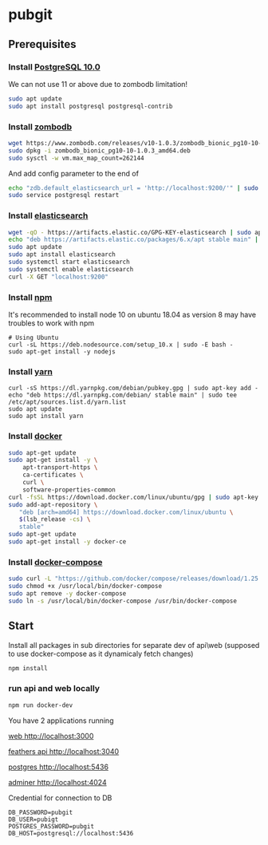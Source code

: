 # pubgit

## Prerequisites

### Install [PostgreSQL 10.0](https://www.digitalocean.com/community/tutorials/how-to-install-and-use-postgresql-on-ubuntu-18-04)

We can not use 11 or above due to zombodb limitation!

```bash
sudo apt update
sudo apt install postgresql postgresql-contrib
```

### Install [zombodb](https://github.com/zombodb/zombodb/blob/master/INSTALL.md)

```bash
wget https://www.zombodb.com/releases/v10-1.0.3/zombodb_bionic_pg10-10-1.0.3_amd64.deb
sudo dpkg -i zombodb_bionic_pg10-10-1.0.3_amd64.deb
sudo sysctl -w vm.max_map_count=262144
```

And add config parameter to the end of

```bash
echo "zdb.default_elasticsearch_url = 'http://localhost:9200/'" | sudo tee -a /etc/postgresql/10/main/postgresql.conf
sudo service postgresql restart
```

### Install [elasticsearch](https://www.digitalocean.com/community/tutorials/how-to-install-elasticsearch-logstash-and-kibana-elastic-stack-on-ubuntu-18-04)

```bash
wget -qO - https://artifacts.elastic.co/GPG-KEY-elasticsearch | sudo apt-key add -
echo "deb https://artifacts.elastic.co/packages/6.x/apt stable main" | sudo tee -a /etc/apt/sources.list.d/elastic-6.x.list
sudo apt update
sudo apt install elasticsearch
sudo systemctl start elasticsearch
sudo systemctl enable elasticsearch
curl -X GET "localhost:9200"
```

### Install [npm](https://github.com/nodesource/distributions/blob/master/README.md)

It's recommended to install node 10 on ubuntu 18.04 as version 8 may have troubles to work with npm

```
# Using Ubuntu
curl -sL https://deb.nodesource.com/setup_10.x | sudo -E bash -
sudo apt-get install -y nodejs
```

### Install [yarn](https://linuxize.com/post/how-to-install-yarn-on-ubuntu-18-04/)

```
curl -sS https://dl.yarnpkg.com/debian/pubkey.gpg | sudo apt-key add -
echo "deb https://dl.yarnpkg.com/debian/ stable main" | sudo tee /etc/apt/sources.list.d/yarn.list
sudo apt update
sudo apt install yarn
```

### Install [docker](https://docs.docker.com/v17.09/engine/installation/linux/docker-ce/ubuntu/)

```bash
sudo apt-get update
sudo apt-get install -y \
    apt-transport-https \
    ca-certificates \
    curl \
    software-properties-common
curl -fsSL https://download.docker.com/linux/ubuntu/gpg | sudo apt-key add -
sudo add-apt-repository \
   "deb [arch=amd64] https://download.docker.com/linux/ubuntu \
   $(lsb_release -cs) \
   stable"
sudo apt-get update
sudo apt-get install -y docker-ce
```

### Install [docker-compose](https://docs.docker.com/compose/install/)

```bash
sudo curl -L "https://github.com/docker/compose/releases/download/1.25.3/docker-compose-$(uname -s)-$(uname -m)" -o /usr/local/bin/docker-compose
sudo chmod +x /usr/local/bin/docker-compose
sudo apt remove -y docker-compose
sudo ln -s /usr/local/bin/docker-compose /usr/bin/docker-compose

```
## Start

Install all packages in sub directories for separate dev of api\web (supposed to use docker-compose as it dynamicaly fetch changes)

```bash
npm install
```

### run api and web locally

```bash
npm run docker-dev
```

You have 2 applications running

[web http://localhost:3000](http://localhost:3000)

[feathers api http://localhost:3040](http://localhost:3040)

[postgres http://localhost:5436](http://localhost:5436)

[adminer http://localhost:4024](http://localhost:4024)

Credential for connection to DB

```.env
DB_PASSWORD=pubgit
DB_USER=pubigt
POSTGRES_PASSWORD=pubgit
DB_HOST=postgresql://localhost:5436
```
